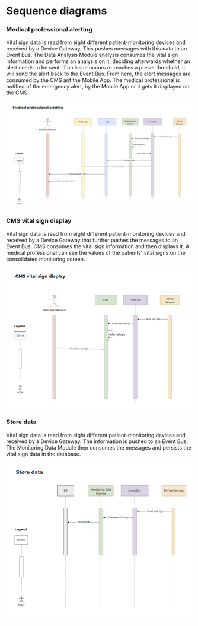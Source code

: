 # Sequence diagrams

### Medical professional alerting

Vital sign data is read from eight different patient-monitoring devices and received by a Device Gateway. This pushes messages with this data to an Event Bus. The Data Analysis Module analysis consumes the vital sign information and performs an analysis on it, deciding afterwards whether an alert needs to be sent. If an issue occurs or reaches a preset threshold, it will send the alert back to the Event Bus. From here, the alert messages are consumed by the CMS anf the Mobile App. The medical professional is notified of the emergency alert, by the Mobile App or it gets it displayed on the CMS.

![alerting](https://github.com/ArchitectsEvolutionZone/MonitorMe/blob/main/resources/SequenceDiagrams/Medical%20professional%20alerting.png)

### CMS vital sign display

Vital sign data is read from eight different patient-monitoring devices and received by a Device Gateway that further pushes the messages to an Event Bus. CMS consumes the vital sign information and then displays it. A medical professional can see the values of the patients' vital signs on the consolidated monitoring screen.

![cms](https://github.com/ArchitectsEvolutionZone/MonitorMe/blob/main/resources/SequenceDiagrams/CMS%20vital%20sign%20display.png)

### Store data

Vital sign data is read from eight different patient-monitoring devices and received by a Device Gateway. The information is pushed to an Event Bus. The Monitoring Data Module then consumes the messages and persists the vital sign data in the database.

![store](https://github.com/ArchitectsEvolutionZone/MonitorMe/blob/main/resources/SequenceDiagrams/Store%20data.png)
